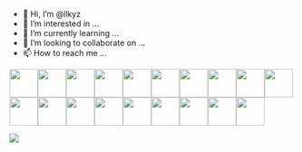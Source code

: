           
- 👋 Hi, I’m @llkyz
- 👀 I’m interested in ...
- 🌱 I’m currently learning ...
- 💞️ I’m looking to collaborate on ...
- 📫 How to reach me ...

<img style="width:50px" src="https://cdn.jsdelivr.net/gh/devicons/devicon/icons/html5/html5-plain-wordmark.svg" /><img  style="width:50px" src="https://cdn.jsdelivr.net/gh/devicons/devicon/icons/css3/css3-plain-wordmark.svg" /><img style="width:50px" src="https://cdn.jsdelivr.net/gh/devicons/devicon/icons/javascript/javascript-original.svg" /><img style="width:50px" src="https://cdn.jsdelivr.net/gh/devicons/devicon/icons/cplusplus/cplusplus-original.svg" /><img style="width:50px" src="https://cdn.jsdelivr.net/gh/devicons/devicon/icons/java/java-original-wordmark.svg" /><img style="width:50px" src="https://cdn.jsdelivr.net/gh/devicons/devicon/icons/lua/lua-original-wordmark.svg" /><img style="width:50px" src="https://cdn.jsdelivr.net/gh/devicons/devicon/icons/django/django-plain.svg" /><img style="width:50px" src="https://cdn.jsdelivr.net/gh/devicons/devicon/icons/illustrator/illustrator-plain.svg" /><img style="width:50px" src="https://cdn.jsdelivr.net/gh/devicons/devicon/icons/jquery/jquery-plain-wordmark.svg" /><img style="width:50px" src="https://cdn.jsdelivr.net/gh/devicons/devicon/icons/mysql/mysql-plain-wordmark.svg" /><img style="width:50px" src="https://cdn.jsdelivr.net/gh/devicons/devicon/icons/nodejs/nodejs-plain.svg" /><img style="width:50px" src="https://cdn.jsdelivr.net/gh/devicons/devicon/icons/npm/npm-original-wordmark.svg" /><img style="width:50px" src="https://cdn.jsdelivr.net/gh/devicons/devicon/icons/photoshop/photoshop-plain.svg" /><img style="width:50px" src="https://cdn.jsdelivr.net/gh/devicons/devicon/icons/python/python-original.svg" /><img style="width:50px" src="https://cdn.jsdelivr.net/gh/devicons/devicon/icons/react/react-original-wordmark.svg" /><img style="width:50px" src="https://cdn.jsdelivr.net/gh/devicons/devicon/icons/selenium/selenium-original.svg" /><img style="width:50px" src="https://cdn.jsdelivr.net/gh/devicons/devicon/icons/sqlite/sqlite-original.svg" /><img style="width:50px" src="https://cdn.jsdelivr.net/gh/devicons/devicon/icons/vscode/vscode-original.svg" /><img style="width:50px" src="https://cdn.jsdelivr.net/gh/devicons/devicon/icons/wordpress/wordpress-plain-wordmark.svg" />          

<img src="https://github-readme-stats.vercel.app/api/top-langs?username=llkyz"/>

<!---
llkyz/llkyz is a ✨ special ✨ repository because its `README.md` (this file) appears on your GitHub profile.
You can click the Preview link to take a look at your changes.
--->
